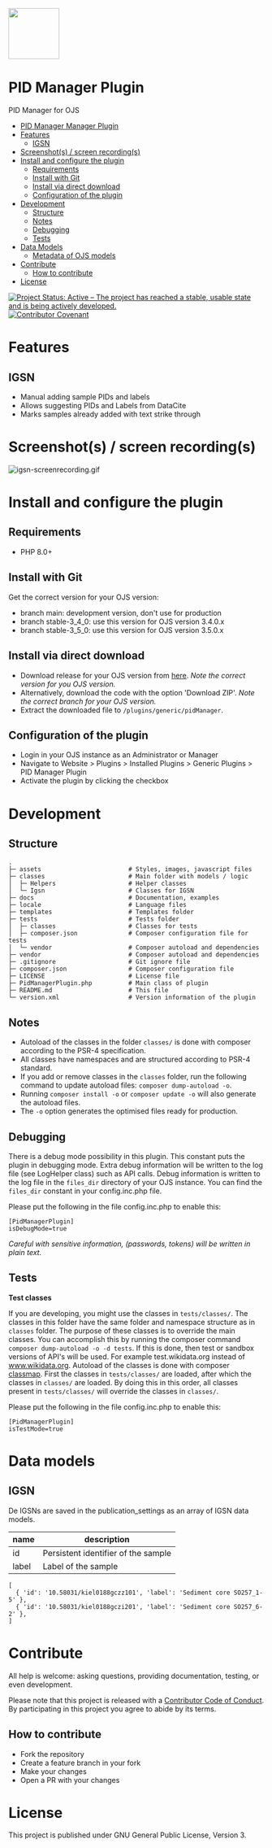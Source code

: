 [<img src="assets/images/komet_logo_full_bg_white.png" height="100"/>](https://projects.tib.eu/komet/en/)

# PID Manager Plugin

PID Manager for OJS

- [PID Manager Manager Plugin](#pid-manager-plugin)
- [Features](#features)
    - [IGSN](#igsn)
- [Screenshot(s) / screen recording(s)](#screenshots--screen-recordings)
- [Install and configure the plugin](#install-and-configure-the-plugin)
    - [Requirements](#requirements)
    - [Install with Git](#install-with-git)
    - [Install via direct download](#install-via-direct-download)
    - [Configuration of the plugin](#configuration-of-the-plugin)
- [Development](#development)
    - [Structure](#structure)
    - [Notes](#notes)
    - [Debugging](#debugging)
    - [Tests](#tests)
- [Data Models](#data-models)
    - [Metadata of OJS models](#metadata-of-ojs-models)
- [Contribute](#contribute)
    - [How to contribute](#how-to-contribute)
- [License](#license)

[![Project Status: Active – The project has reached a stable, usable state and is being actively developed.](https://www.repostatus.org/badges/latest/active.svg)](https://www.repostatus.org/#active)
[![Contributor Covenant](https://img.shields.io/badge/Contributor%20Covenant-2.1-4baaaa.svg)](code_of_conduct.md)

# Features

## IGSN

- Manual adding sample PIDs and labels
- Allows suggesting PIDs and Labels from DataCite
- Marks samples already added with text strike through

# Screenshot(s) / screen recording(s)

![igsn-screenrecording.gif](.project/screenrecordings/igsn-screenrecording.gif)

# Install and configure the plugin

## Requirements

- PHP 8.0+

## Install with Git

Get the correct version for your OJS version:

- branch main: development version, don't use for production
- branch stable-3_4_0: use this version for OJS version 3.4.0.x
- branch stable-3_5_0: use this version for OJS version 3.5.0.x

## Install via direct download

- Download release for your OJS version from [here](https://github.com/GaziYucel/pidManager/releases).
  _Note the correct version for you OJS version._
- Alternatively, download the code with the option 'Download ZIP'.
  _Note the correct branch for your OJS version._
- Extract the downloaded file to `/plugins/generic/pidManager`.

## Configuration of the plugin

- Login in your OJS instance as an Administrator or Manager
- Navigate to Website > Plugins > Installed Plugins > Generic Plugins > PID Manager Plugin
- Activate the plugin by clicking the checkbox

# Development

## Structure

    .
    ├─ assets                        # Styles, images, javascript files
    ├─ classes                       # Main folder with models / logic
    │  ├─ Helpers                    # Helper classes
    │  └─ Igsn                       # Classes for IGSN
    ├─ docs                          # Documentation, examples
    ├─ locale                        # Language files
    ├─ templates                     # Templates folder
    ├─ tests                         # Tests folder
    │  ├─ classes                    # Classes for tests
    │  ├─ composer.json              # Composer configuration file for tests
    │  └─ vendor                     # Composer autoload and dependencies
    ├─ vendor                        # Composer autoload and dependencies
    ├─ .gitignore                    # Git ignore file
    ├─ composer.json                 # Composer configuration file
    ├─ LICENSE                       # License file
    ├─ PidManagerPlugin.php          # Main class of plugin
    ├─ README.md                     # This file
    └─ version.xml                   # Version information of the plugin

## Notes

- Autoload of the classes in the folder `classes/` is done with composer according
  to the PSR-4 specification.
- All classes have namespaces and are structured according to PSR-4 standard.
- If you add or remove classes in the `classes` folder, run the following
  command to update autoload files: `composer dump-autoload -o`.
- Running `composer install -o` or `composer update -o` will also generate the autoload files.
- The `-o` option generates the optimised files ready for production.

## Debugging

There is a debug mode possibility in this plugin. This constant puts the plugin in debugging mode.
Extra debug information will be written to the log file (see LogHelper class)
such as API calls.
Debug information is written to the log file in the `files_dir` directory of your OJS instance.
You can find the `files_dir` constant in your config.inc.php file.

Please put the following in the file config.inc.php to enable this:

```
[PidManagerPlugin]
isDebugMode=true
```

_Careful with sensitive information, (passwords, tokens) will be written in plain text._

## Tests

**Test classes**

If you are developing, you might use the classes in `tests/classes/`.
The classes in this folder have the same folder and namespace structure as in `classes` folder.
The purpose of these classes is to override the main classes.
You can accomplish this by running the composer command `composer dump-autoload -o -d tests`.
If this is done, then test or sandbox versions of API's will be used.
For example test.wikidata.org instead of www.wikidata.org.
Autoload of the classes is done with composer [classmap](https://getcomposer.org/doc/04-schema.md#classmap).
First the classes in `tests/classes/` are loaded, after which the classes in `classes/` are loaded.
By doing this in this order, all classes present in `tests/classes/` will override the classes in `classes/`.

Please put the following in the file config.inc.php to enable this:

```
[PidManagerPlugin]
isTestMode=true
```

# Data models

## IGSN

De IGSNs are saved in the publication_settings as an array of IGSN data models.

| name  | description                         |
|-------|-------------------------------------|
| id    | Persistent identifier of the sample |
| label | Label of the sample                 |

```
[
  { 'id': '10.58031/kiel0188gczz101', 'label': 'Sediment core SO257_1-5' },
  { 'id': '10.58031/kiel0188gczi201', 'label': 'Sediment core SO257_6-2' },
]
```

# Contribute

All help is welcome: asking questions, providing documentation, testing, or even development.

Please note that this project is released with a [Contributor Code of Conduct](code_of_conduct.md).
By participating in this project you agree to abide by its terms.

## How to contribute

- Fork the repository
- Create a feature branch in your fork
- Make your changes
- Open a PR with your changes

# License

This project is published under GNU General Public License, Version 3.
